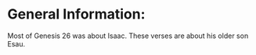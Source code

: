 # General Information:

Most of Genesis 26 was about Isaac. These verses are about his older son Esau.